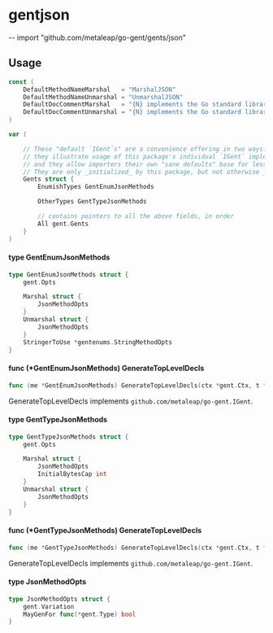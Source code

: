 # gentjson
--
    import "github.com/metaleap/go-gent/gents/json"


## Usage

```go
const (
	DefaultMethodNameMarshal   = "MarshalJSON"
	DefaultMethodNameUnmarshal = "UnmarshalJSON"
	DefaultDocCommentMarshal   = "{N} implements the Go standard library's `encoding/json.Marshaler` interface."
	DefaultDocCommentUnmarshal = "{N} implements the Go standard library's `encoding/json.Unmarshaler` interface."
)
```

```go
var (

	// These "default `IGent`s" are a convenience offering in two ways:
	// they illustrate usage of this package's individual `IGent` implementers' fields,
	// and they allow importers their own "sane defaults" base for less-noisy tweaking.
	// They are only _initialized_ by this package, but not otherwise _used_ by it.
	Gents struct {
		EnumishTypes GentEnumJsonMethods

		OtherTypes GentTypeJsonMethods

		// contains pointers to all the above fields, in order
		All gent.Gents
	}
)
```

#### type GentEnumJsonMethods

```go
type GentEnumJsonMethods struct {
	gent.Opts

	Marshal struct {
		JsonMethodOpts
	}
	Unmarshal struct {
		JsonMethodOpts
	}
	StringerToUse *gentenums.StringMethodOpts
}
```


#### func (*GentEnumJsonMethods) GenerateTopLevelDecls

```go
func (me *GentEnumJsonMethods) GenerateTopLevelDecls(ctx *gent.Ctx, t *gent.Type) (yield Syns)
```
GenerateTopLevelDecls implements `github.com/metaleap/go-gent.IGent`.

#### type GentTypeJsonMethods

```go
type GentTypeJsonMethods struct {
	gent.Opts

	Marshal struct {
		JsonMethodOpts
		InitialBytesCap int
	}
	Unmarshal struct {
		JsonMethodOpts
	}
}
```


#### func (*GentTypeJsonMethods) GenerateTopLevelDecls

```go
func (me *GentTypeJsonMethods) GenerateTopLevelDecls(ctx *gent.Ctx, t *gent.Type) (yield Syns)
```
GenerateTopLevelDecls implements `github.com/metaleap/go-gent.IGent`.

#### type JsonMethodOpts

```go
type JsonMethodOpts struct {
	gent.Variation
	MayGenFor func(*gent.Type) bool
}
```
